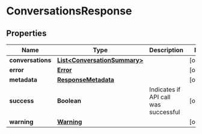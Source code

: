 

# ConversationsResponse


## Properties

| Name | Type | Description | Notes |
|------------ | ------------- | ------------- | -------------|
|**conversations** | [**List&lt;ConversationSummary&gt;**](ConversationSummary.md) |  |  [optional] |
|**error** | [**Error**](Error.md) |  |  [optional] |
|**metadata** | [**ResponseMetadata**](ResponseMetadata.md) |  |  [optional] |
|**success** | **Boolean** | Indicates if API call was successful |  [optional] |
|**warning** | [**Warning**](Warning.md) |  |  [optional] |



